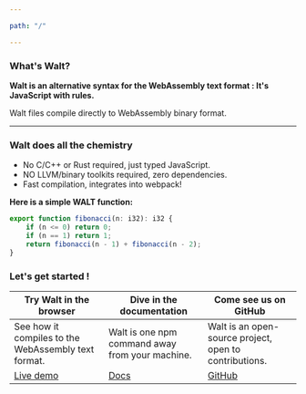 ```yaml
---

path: "/"

---
```



### What's Walt?

**Walt is an alternative syntax for the WebAssembly text format : It's JavaScript with rules.**

Walt files compile directly to WebAssembly binary format.

<what-animation></what-animation>

---


### Walt does all the chemistry

* No C/C++ or Rust required, just typed JavaScript.
* NO LLVM/binary toolkits required, zero dependencies.
* Fast compilation, integrates into webpack!

**Here is a simple WALT function:**

```js
export function fibonacci(n: i32): i32 {
    if (n <= 0) return 0;
    if (n == 1) return 1;
    return fibonacci(n - 1) + fibonacci(n - 2);
}
```

<footer>

### Let's get started !

| Try Walt in the browser                             | Dive in the documentation                       | Come see us on GitHub                                  |
|-----------------------------------------------------|-------------------------------------------------|--------------------------------------------------------|
| See how it compiles to the WebAssembly text format. | Walt is one npm command away from your machine. | Walt is an open-source project, open to contributions. |
| [Live demo](/demo)                                  | [Docs](/docs)                                   | [GitHub](https://github.com/ballercat/walt)            |

</footer>